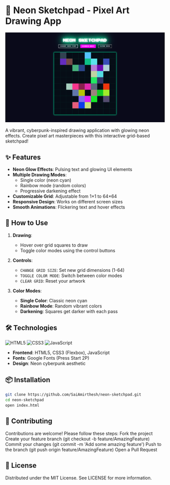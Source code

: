 # 🎨 Neon Sketchpad - Pixel Art Drawing App

![Neon Sketchpad Demo](/screenshot/Screenshot.png) <!-- Replace with your actual image file -->

A vibrant, cyberpunk-inspired drawing application with glowing neon effects. Create pixel art masterpieces with this interactive grid-based sketchpad!

## ✨ Features

- **Neon Glow Effects**: Pulsing text and glowing UI elements
- **Multiple Drawing Modes**:
  - Single color (neon cyan)
  - Rainbow mode (random colors)
  - Progressive darkening effect
- **Customizable Grid**: Adjustable from 1×1 to 64×64
- **Responsive Design**: Works on different screen sizes
- **Smooth Animations**: Flickering text and hover effects

## 🚀 How to Use

1. **Drawing**:
   - Hover over grid squares to draw
   - Toggle color modes using the control buttons

2. **Controls**:
   - `CHANGE GRID SIZE`: Set new grid dimensions (1-64)
   - `TOGGLE COLOR MODE`: Switch between color modes
   - `CLEAR GRID`: Reset your artwork

3. **Color Modes**:
   - **Single Color**: Classic neon cyan
   - **Rainbow Mode**: Random vibrant colors
   - **Darkening**: Squares get darker with each pass

## 🛠️ Technologies

![HTML5](https://img.shields.io/badge/HTML5-E34F26?style=flat&logo=html5&logoColor=white)
![CSS3](https://img.shields.io/badge/CSS3-1572B6?style=flat&logo=css3&logoColor=white)
![JavaScript](https://img.shields.io/badge/JavaScript-F7DF1E?style=flat&logo=javascript&logoColor=black)

- **Frontend**: HTML5, CSS3 (Flexbox), JavaScript
- **Fonts**: Google Fonts (Press Start 2P)
- **Design**: Neon cyberpunk aesthetic

## 📦 Installation

```bash
git clone https://github.com/SaiAmirthesh/neon-sketchpad.git
cd neon-sketchpad
open index.html
```

## 🤝 Contributing

Contributions are welcome! Please follow these steps:
Fork the project
Create your feature branch (git checkout -b feature/AmazingFeature)
Commit your changes (git commit -m 'Add some amazing feature')
Push to the branch (git push origin feature/AmazingFeature)
Open a Pull Request

## 📄 License

Distributed under the MIT License. See LICENSE for more information.

